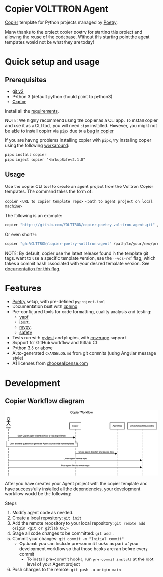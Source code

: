 # Copier VOLTTRON Agent

[Copier](https://github.com/copier-org/copier) template
for Python projects managed by [Poetry](https://github.com/python-poetry/poetry).

Many thanks to the project [copier poetry](https://github.com/pawamoy/copier-poetry)
for starting this project and allowing the reuse of the codebase.  Without this
starting point the agent templates would not be what they are today!


# Quick setup and usage

## Prerequisites

* [git v2](https://git-scm.com/)
* Python 3 (default python should point to python3)
* [Copier](https://copier.readthedocs.io/en/stable/)


Install all the
[requirements](https://pawamoy.github.io/copier-poetry/requirements).

NOTE: We highly recommend using the copier as a CLI app. To install copier and use it as a CLI tool,
you will need `pipx` installed. However, you might not be able to install copier via `pipx` due to a [bug in copier](https://github.com/copier-org/copier/issues/574).

If you are having problems installing copier with `pipx`, try installing copier using the following [workaround](https://github.com/copier-org/copier/issues/574#issuecomment-1046708983):

```shell
pipx install copier
pipx inject copier "MarkupSafe<2.1.0"
```


## Usage

Use the copier CLI tool to create an agent project from the Volttron Copier templates. The command
takes the form of:

`copier <URL to copier template repo> <path to agent project on local machine>`

The following is an example:
```bash
copier "https://github.com/VOLTTRON/copier-poetry-volttron-agent.git" /path/to/your/new/project
```

Or even shorter:

```bash
copier "gh:VOLTTRON/copier-poetry-volttron-agent" /path/to/your/new/project
```

NOTE: By default, copier use the latest release found in the template git tags.
want to use a specific template version, use the `--vcs-ref` flag, which takes a commit hash associated with your desired
template version. See [documentation for this flag](https://copier.readthedocs.io/en/latest/configuring/#vcs_ref).


# Features

- [Poetry](https://github.com/sdispater/poetry) setup, with pre-defined `pyproject.toml`
- Documentation built with [Sphinx](https://www.sphinx-doc.org/en/master/)
- Pre-configured tools for code formatting, quality analysis and testing:
    - [yapf](https://github.com/google/yapf)
    - [isort](https://github.com/timothycrosley/isort),
    - [mypy](https://github.com/python/mypy),
    - [safety](https://github.com/pyupio/safety)
- Tests run with [pytest](https://github.com/pytest-dev/pytest) and plugins,
  with [coverage](https://github.com/nedbat/coveragepy) support
- Support for GitHub workflow and Gitlab CI
- Python 3.8 or above
- Auto-generated `CHANGELOG.md` from git commits (using Angular message style)
- All licenses from [choosealicense.com](https://choosealicense.com/appendix/)


# Development

## Copier Workflow diagram

![Copier sequence diagram](copier_workflow.png)

After you have created your Agent project with the copier template and have
successfully installed all the dependencies, your development workflow
would be the following:

Steps:

1. Modify agent code as needed.
2. Create a local repository: `git init`
3. Add the remote repository to your local repository: `git remote add origin <git or gitlab URL>`
4. Stage all code changes to be committed: `git add .`
5. Commit your changes: `git commit -m "Initial commit"`
   * Optional: you can include pre-commit hooks as part of your development workflow so that those hooks are ran before every commit
     * To install pre-commit hooks, run `pre-commit install` at the root level of your Agent project
6. Push changes to the remote: `git push -u origin main`
